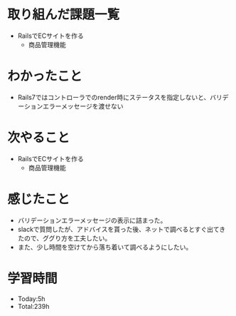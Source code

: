 # 取り組んだ課題一覧
- RailsでECサイトを作る
  - 商品管理機能
  
# わかったこと
- Rails7ではコントローラでのrender時にステータスを指定しないと、バリデーションエラーメッセージを渡せない
   
# 次やること
- RailsでECサイトを作る
  - 商品管理機能

# 感じたこと
- バリデーションエラーメッセージの表示に詰まった。
- slackで質問したが、アドバイスを貰った後、ネットで調べるとすぐ出てきたので、ググり方を工夫したい。
- また、少し時間を空けてから落ち着いて調べるようにしたい。

# 学習時間
- Today:5h
- Total:239h
